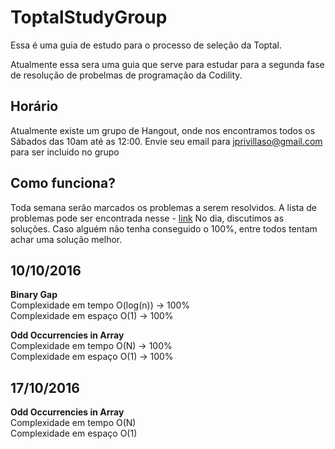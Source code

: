 # ToptalStudyGroup
Essa é uma guia de estudo para o processo de seleção da Toptal.

Atualmente essa sera uma guia que serve para estudar para a segunda fase de resolução
de probelmas de programação da Codility.

## Horário
Atualmente existe um grupo de Hangout, onde nos encontramos todos os Sábados das 10am
até as 12:00.
Envie seu email para jprivillaso@gmail.com para ser incluido no grupo

## Como funciona?
Toda semana serão marcados os problemas a serem resolvidos. A lista de problemas pode ser encontrada
nesse - [link](https://codility.com/programmers/lessons/)
No dia, discutimos as soluções. Caso alguém não tenha conseguido o 100%, entre todos tentam achar uma solução melhor.

## 10/10/2016

**Binary Gap**  
  Complexidade em tempo O(log(n)) -> 100%  
  Complexidade em espaço O(1) -> 100%  

**Odd Occurrencies in Array**  
  Complexidade em tempo O(N) -> 100%  
  Complexidade em espaço O(1) -> 100%  

## 17/10/2016  

**Odd Occurrencies in Array**  
  Complexidade em tempo O(N)  
  Complexidade em espaço O(1)  
